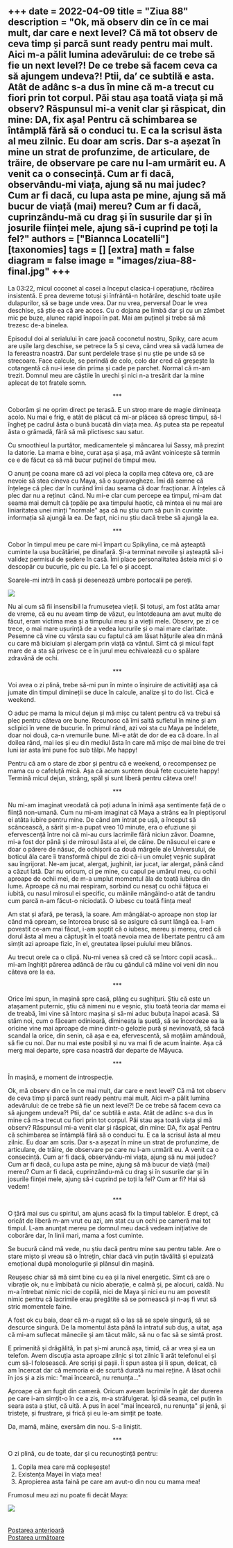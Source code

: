 
+++
date = 2022-04-09
title = "Ziua 88"
description = "Ok, mă observ din ce în ce mai mult, dar care e next level? Că mă tot observ de ceva timp și parcă sunt ready pentru mai mult. Aici m-a pălit lumina adevărului: de ce trebe să fie un next level?! De ce trebe să facem ceva ca să ajungem undeva?! Ptii, da’ ce subtilă e asta. Atât de adânc s-a dus în mine că m-a trecut cu fiori prin tot corpul. Păi stau așa toată viața și mă observ? Răspunsul mi-a venit clar și răspicat, din mine: DA, fix așa! Pentru că schimbarea se întâmplă fără să o conduci tu. E ca la scrisul ăsta al meu zilnic. Eu doar am scris. Dar s-a așezat în mine un strat de profunzime, de articulare, de trăire, de observare pe care nu l-am urmărit eu. A venit ca o consecință. Cum ar fi dacă, observându-mi viața, ajung să nu mai judec? Cum ar fi dacă, cu lupa asta pe mine, ajung să mă bucur de viață (mai) mereu? Cum ar fi dacă, cuprinzându-mă cu drag și în susurile dar și în josurile ființei mele, ajung să-i cuprind pe toți la fel?"
authors = ["Biannca Locatelli"]
[taxonomies]
tags = []
[extra]
math = false
diagram = false
image = "images/ziua-88-final.jpg"
+++
---

La 03:22, micul coconet al casei a început clasica-i operațiune, râcâirea insistentă. E prea devreme totuși și înfrântă-n hotărâre, deschid toate ușile dulapurilor, să se bage unde vrea. Dar nu vrea, perversa! Doar le vrea deschise, să știe ea că are acces. Cu o dojana pe limbă dar și cu un zâmbet mic pe buze, alunec rapid înapoi în pat. Mai am puținel și trebe să mă trezesc de-a binelea.

Episodul doi al serialului în care joacă coconetul nostru, Spiky, care acum are ușile larg deschise, se petrece la 5 și ceva, când vrea să vadă lumea de la fereastra noastră. Dar sunt perdelele trase și nu știe pe unde să se strecoare. Face calcule, se perindă de colo, colo dar cred că greșește la cotangentă că nu-i iese din prima și cade pe parchet. Normal că m-am trezit. Domnul meu are căștile în urechi și nici n-a tresărit dar la mine aplecat de tot fratele somn.

<p style="text-align: center;">***</p>

Coborâm și ne oprim direct pe terasă. E un strop mare de magie dimineața acolo. Nu mai e frig, e atât de plăcut că mi-ar plăcea să opresc timpul, să-l îngheț pe cadrul ăsta o bună bucată din viața mea. Aș putea sta pe repeatul ăsta o grămadă, fără să mă plictisesc sau satur.

Cu smoothieul la purtător, medicamentele și mâncarea lui Sassy, mă prezint la datorie. La mama e bine, curat așa și așa, mă avânt voinicește să termin ce e de făcut ca să mă bucur puținel de timpul meu.

O anunț pe coana mare că azi voi pleca la copila mea câteva ore, că are nevoie să stea cineva cu Maya, să o supravegheze. Îmi dă semne că înțelege că plec dar în curând îmi dau seama că doar fracționar. A înțeles că plec dar nu a reținut  când. Nu mi-e clar cum percepe ea timpul, mi-am dat seama mai demult că țopăie pe axa timpului haotic, că mintea ei nu mai are liniaritatea unei minți "normale" așa că nu știu cum să pun în cuvinte informația să ajungă la ea. De fapt, nici nu știu dacă trebe să ajungă la ea.

<p style="text-align: center;">***</p>

Cobor în timpul meu pe care mi-l împart cu Spikylina, ce mă așteaptă cuminte la ușa bucătăriei, pe dinafară. Și-a terminat nevoile și așteaptă să-i validez permisul de ședere în casă. Îmi place personalitatea ăsteia mici și o descopăr cu bucurie, pic cu pic. La fel o și accept.

Soarele-mi intră în casă și desenează umbre portocalii pe pereți.

<div class="flex justify-center">
  <img src="images/88-soare-1024x576.jpeg" />
</div>

Nu ai cum să fii insensibil la frumusețea vieții. Și totuși, am fost atâta amar de vreme, că eu nu aveam timp de văzut, eu întotdeauna am avut multe de făcut, eram victima mea și a timpului meu și a vieții mele. Observ, pe zi ce trece, o mai mare ușurință de a vedea lucrurile și o mai mare claritate. Pesemne că vine cu vârsta sau cu faptul că am lăsat hățurile alea din mână cu care mă biciuiam și alergam prin viață ca vântul. Simt că și micul fapt mare de a sta să privesc ce e în jurul meu echivalează cu o spălare zdravănă de ochi.

<p style="text-align: center;">***</p>

Voi avea o zi plină, trebe să-mi pun în minte o înșiruire de activități așa că jumate din timpul dimineții se duce în calcule, analize și to do list. Cică e weekend.

O aduc pe mama la micul dejun și mă mișc cu talent pentru că va trebui să plec pentru câteva ore bune. Recunosc că îmi saltă sufletul în mine și am sclipici în vene de bucurie. În primul rând, azi voi sta cu Maya pe îndelete, doar noi două, ca-n vremurile bune. Mi-e atât de dor de ea că doare. În al doilea rând, mai ies și eu din mediul ăsta în care mă mișc de mai bine de trei luni iar asta îmi pune foc sub tălpi. Me happy!

Pentru că am o stare de zbor și pentru că e weekend, o recompensez pe mama cu o cafeluță mică. Așa că acum suntem două fete cucuiete happy! Termină micul dejun, strâng, spăl și sunt liberă pentru câteva ore!!

<p style="text-align: center;">***</p>

Nu mi-am imaginat vreodată că poți aduna în inimă așa sentimente față de o ființă non-umană. Cum nu mi-am imaginat că Maya a strâns ea în pieptișorul ei atâta iubire pentru mine. De când am intrat pe ușă, a început să scâncească, a sărit și m-a pupat vreo 10 minute, era o efuziune și efervescență între noi că mi-au curs lacrimile fără niciun zăvor. Doamne, mi-a fost dor până și de mirosul ăsta al ei, de câine. De năsucul ei care e doar o părere de năsuc, de ochișorii ca două mărgele ale Universului, de boticul ăla care îi transformă chipul de zici că-i un omuleț veșnic supărat sau îngrijorat. Ne-am jucat, alergat, jughinit, iar jucat, iar alergat, până când a căzut lată. Dar nu oricum, ci pe mine, cu capul pe umărul meu, cu ochii aproape de ochii mei, de m-a umplut momentul ăla de toată iubirea din lume. Aproape că nu mai respiram, sorbind cu nesaț cu ochii fățuca ei iubită, cu nasul mirosul ei specific, cu mâinile mângâind-o atât de tandru cum parcă n-am făcut-o niciodată. O iubesc cu toată ființa mea!

Am stat și afară, pe terasă, la soare. Am mângâiat-o aproape non stop iar când mă opream, se întorcea brusc să se asigure că sunt lângă ea. I-am povestit ce-am mai făcut, i-am șoptit că o iubesc, mereu și mereu, cred că dorul ăsta al meu a căptușit în el toată nevoia mea de libertate pentru că am simțit azi aproape fizic, în el, greutatea lipsei puiului meu blănos.

Au trecut orele ca o clipă. Nu-mi venea să cred că se întorc copii acasă… mi-am înghițit părerea adâncă de rău cu gândul că mâine voi veni din nou câteva ore la ea.

<p style="text-align: center;">***</p>

Orice îmi spun, în mașină spre casă, plâng cu sughițuri. Știu că este un atașament puternic, știu că nimeni nu e veșnic, știu toată teoria dar mama ei de treabă, îmi vine să întorc mașina și să-mi aduc bubuța înapoi acasă. Să stăm noi, cum o făceam odinioară, dimineața la șuetă, să se încordeze ea la oricine vine mai aproape de mine dintr-o gelozie pură și nevinovată, să facă scandal la orice, din senin, că așa e ea, efervescentă, să moțăim amândouă, să fie cu noi. Dar nu mai este posibil și nu va mai fi de acum înainte. Așa că merg mai departe, spre casa noastră dar departe de Măyuca.

<p style="text-align: center;">***</p>

În mașină, e moment de introspecție.

Ok, mă observ din ce în ce mai mult, dar care e next level? Că mă tot observ de ceva timp și parcă sunt ready pentru mai mult. Aici m-a pălit lumina adevărului: de ce trebe să fie un next level?! De ce trebe să facem ceva ca să ajungem undeva?! Ptii, da' ce subtilă e asta. Atât de adânc s-a dus în mine că m-a trecut cu fiori prin tot corpul. Păi stau așa toată viața și mă observ? Răspunsul mi-a venit clar și răspicat, din mine: DA, fix așa! Pentru că schimbarea se întâmplă fără să o conduci tu. E ca la scrisul ăsta al meu zilnic. Eu doar am scris. Dar s-a așezat în mine un strat de profunzime, de articulare, de trăire, de observare pe care nu l-am urmărit eu. A venit ca o consecință. Cum ar fi dacă, observându-mi viața, ajung să nu mai judec? Cum ar fi dacă, cu lupa asta pe mine, ajung să mă bucur de viață (mai) mereu? Cum ar fi dacă, cuprinzându-mă cu drag și în susurile dar și în josurile ființei mele, ajung să-i cuprind pe toți la fel? Cum ar fi? Hai să vedem!

<p style="text-align: center;">***</p>

O țâră mai sus cu spiritul, am ajuns acasă fix la timpul tablelor. E drept, că oricât de liberă m-am vrut eu azi, am stat cu un ochi pe cameră mai tot timpul. L-am anunțat mereu pe domnul meu dacă vedeam inițiative de coborâre dar, în linii mari, mama a fost cuminte.

Se bucură când mă vede, nu știu dacă pentru mine sau pentru table. Are o stare mișto și vreau să o întrețin, chiar dacă vin puțin tăvălită și epuizată emoțional după monologurile și plânsul din mașină.

Reușesc chiar să mă simt bine cu ea și la nivel energetic. Simt că are o vibrație ok, nu e îmbibată cu nicio aberație, e calmă și, pe alocuri, caldă. Nu m-a întrebat nimic nici de copilă, nici de Maya și nici eu nu am povestit nimic pentru că lacrimile erau pregătite să se pornească și n-aș fi vrut să stric momentele faine.

A fost ok cu baia, doar că m-a rugat să o las să se spele singură, să se descurce singură. De la momentul ăsta până la intratul sub duș, a uitat, așa că mi-am suflecat mânecile și am tăcut mâlc, să nu o fac să se simtă prost.

E primenită și drăgălită, în pat și-mi aruncă așa, timid, că ar vrea și ea un telefon. Avem discuția asta aproape zilnic și tot zilnic îi arăt telefonul ei și cum să-l folosească. Are scriși și pașii. Îi spun astea și îi spun, delicat, că am încercat dar că memoria ei de scurtă durată nu mai reține. A lăsat ochii în jos și a zis mic: "mai încearcă, nu renunța..."

Aproape că am fugit din cameră. Oricum aveam lacrimile în gât dar durerea pe care i-am simțit-o în ce a zis, m-a străfulgerat. Își dă seama, cel puțin în seara asta a știut, că uită. A pus în acel "mai încearcă, nu renunța" și jenă, și tristețe, și frustrare, și frică și eu le-am simțit pe toate.

Da, mamă, mâine, exersăm din nou. S-a liniștit.

<p style="text-align: center;">***</p>

O zi plină, cu de toate, dar și cu recunoștință pentru:

1. Copila mea care mă copleșește!
2. Existența Mayei în viața mea!
3. Apropierea asta faină pe care am avut-o din nou cu mama mea!

Frumosul meu azi nu poate fi decât Maya:

<div class="flex justify-center">
  <img src="images/maya.jpeg" />
</div>

<br/>

<br/>

<div class="flex justify-between">
  <div>
    <a href="/blog/ziua-87/">Postarea anterioară</a>
  </div>
  <div>
    <a href="/blog/ziua-89/">Postarea următoare</a>
  </div>
</div>
